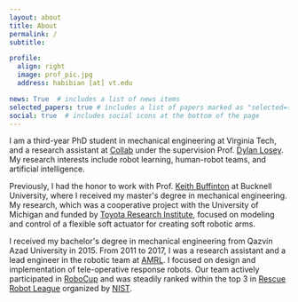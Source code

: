 ```yaml
---
layout: about
title: About
permalink: /
subtitle:

profile:
  align: right
  image: prof_pic.jpg
  address: habibian [at] vt.edu

news: True  # includes a list of news items
selected_papers: true # includes a list of papers marked as "selected={true}"
social: true  # includes social icons at the bottom of the page
---
```


I am a third-year PhD student in mechanical engineering at Virginia Tech, and a research assistant at [Collab](https://collab.me.vt.edu/) under the supervision Prof. [Dylan Losey](https://dylanlosey.com/). My research interests include robot learning, human-robot teams, and artificial intelligence.

Previously, I had the honor to work with Prof. [Keith Buffinton](https://www.bucknell.edu/fac-staff/keith-buffinton) at Bucknell University, where I received my master's degree in mechanical engineering. My research, which was a cooperative project with the University of Michigan and funded by [Toyota Research Institute](https://www.tri.global/), focused on modeling and control of a flexible soft actuator for creating soft robotic arms.

I received my bachelor's degree in mechanical engineering from Qazvin Azad University in 2015. From 2011 to 2017, I was a research assistant and a lead engineer in the robotic team at [AMRL](https://mrl-amrl.ir/). I focused on design and implementation of tele-operative response robots. Our team actively participated in [RoboCup](https://www.robocup.org/) and was steadily ranked within the top 3 in [Rescue Robot League](https://rrl.robocup.org/) organized by [NIST](https://www.nist.gov/el/intelligent-systems-division-73500/standard-test-methods-response-robots).
